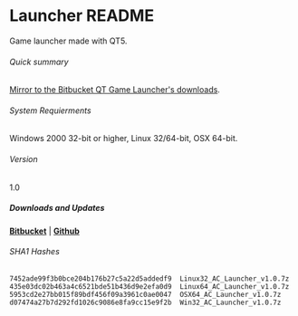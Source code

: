 # Launcher README #

Game launcher made with QT5. 

###### Quick summary
[Mirror to the Bitbucket QT Game Launcher's downloads](https://bitbucket.org/iguanameow/assaultcube_launcher).

###### System Requierments
Windows 2000 32-bit or higher, Linux 32/64-bit, OSX 64-bit.

###### Version
1.0

##### **Downloads and Updates**
**[Bitbucket](https://bitbucket.org/iguanameow/assaultcube_launcher/downloads)** | **[Github](https://github.com/IguanaMeow/launcher/releases)**

###### SHA1 Hashes
```
7452ade99f3b0bce204b176b27c5a22d5addedf9  Linux32_AC_Launcher_v1.0.7z
435e03dc02b463a4c6521bde51b436d9e2efa0d9  Linux64_AC_Launcher_v1.0.7z
5953cd2e27bb015f89bdf456f09a3961c0ae0047  OSX64_AC_Launcher_v1.0.7z
d07474a27b7d292fd1026c9086e8fa9cc15e9f2b  Win32_AC_Launcher_v1.0.7z
```
